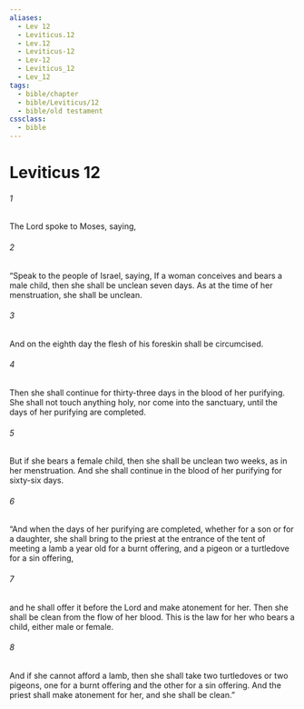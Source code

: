 ```yaml
---
aliases:
  - Lev 12
  - Leviticus.12
  - Lev.12
  - Leviticus-12
  - Lev-12
  - Leviticus_12
  - Lev_12
tags:
  - bible/chapter
  - bible/Leviticus/12
  - bible/old testament
cssclass:
  - bible
---
```


# Leviticus 12

###### 1
The Lord spoke to Moses, saying,
###### 2
“Speak to the people of Israel, saying, If a woman conceives and bears a male child, then she shall be unclean seven days. As at the time of her menstruation, she shall be unclean.
###### 3
And on the eighth day the flesh of his foreskin shall be circumcised.
###### 4
Then she shall continue for thirty-three days in the blood of her purifying. She shall not touch anything holy, nor come into the sanctuary, until the days of her purifying are completed.
###### 5
But if she bears a female child, then she shall be unclean two weeks, as in her menstruation. And she shall continue in the blood of her purifying for sixty-six days.
###### 6
“And when the days of her purifying are completed, whether for a son or for a daughter, she shall bring to the priest at the entrance of the tent of meeting a lamb a year old for a burnt offering, and a pigeon or a turtledove for a sin offering,
###### 7
and he shall offer it before the Lord and make atonement for her. Then she shall be clean from the flow of her blood. This is the law for her who bears a child, either male or female.
###### 8
And if she cannot afford a lamb, then she shall take two turtledoves or two pigeons, one for a burnt offering and the other for a sin offering. And the priest shall make atonement for her, and she shall be clean.”


